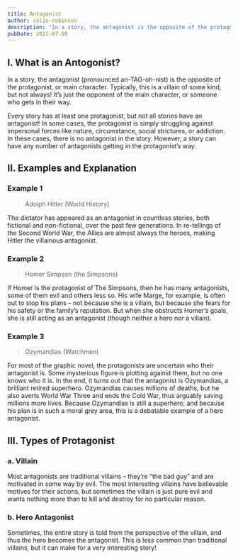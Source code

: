 ```yaml
---
title: Antagonist
author: colin-robinson
description: "In a story, the antagonist is the opposite of the protagonist, or main character. Typically, this is a villain of some kind, but not always! It’s just the opponent of the main character, or someone who gets in their way."
pubDate: 2022-07-08
---
```


## I. What is an Antogonist?
In a story, the antagonist (pronounced an-TAG-oh-nist) is the opposite of the protagonist, or main character. Typically, this is a villain of some kind, but not always! It’s just the opponent of the main character, or someone who gets in their way.

Every story has at least one protagonist, but not all stories have an antagonist! In some cases, the protagonist is simply struggling against impersonal forces like nature, circumstance, social strictures, or addiction. In these cases, there is no antagonist in the story. However, a story can have any number of antagonists getting in the protagonist’s way.

## II. Examples and Explanation
### Example 1
> Adolph Hitler (World History)

The dictator has appeared as an antagonist in countless stories, both fictional and non-fictional, over the past few generations. In re-tellings of the Second World War, the Allies are almost always the heroes, making Hitler the villainous antagonist.

### Example 2
> Homer Simpson (the Simpsons)

If Homer  is the protagonist of The Simpsons, then he has many antagonists, some of them evil and others less so. His wife Marge, for example, is often out to stop his plans – not because she is a villain, but because she fears for his safety or the family’s reputation. But when she obstructs Homer’s goals, she is still acting as an antagonist (though neither a hero nor a villain).

### Example 3
> Ozymandias (Watchmen)

For most of the graphic novel, the protagonists are uncertain who their antagonist is. Some mysterious figure is plotting against them, but no one knows who it is. In the end, it turns out that the antagonist is Ozymandias, a brilliant retired superhero. Ozymandias causes millions of deaths, but he also averts World War Three and ends the Cold War, thus arguably saving millions more lives. Because Ozymandias is still a superhero, and because his plan is in such a moral grey area, this is a debatable example of a hero antagonist.

## III. Types of Protagonist
### a. Villain
Most antagonists are traditional villains – they’re “the bad guy” and are motivated in some way by evil. The most interesting villains have believable motives for their actions, but sometimes the villain is just pure evil and wants nothing more than to kill and destroy for no particular reason.

### b. Hero Antagonist
Sometimes, the entire story is told from the perspective of the villain, and thus the hero becomes the antagonist. This is less common than traditional villains, but it can make for a very interesting story!